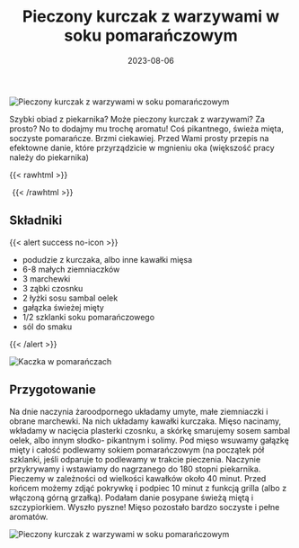 ﻿---
title: "Pieczony kurczak z warzywami w soku pomarańczowym"
date: 2023-08-06
categories:
- dania główne
tags:
- kurczak
- pomarańcze
- dania mięsne
thumbnailImagePosition: "top"
---
![Pieczony kurczak z warzywami w soku pomarańczowym](/img/Pieczony-kurczak-z-warzywami-w-soku-pomarańczowym/Pieczony-kurczak-z-warzywami-w-soku-pomarańczowym-1.jpg)

Szybki obiad z piekarnika? Może pieczony kurczak z warzywami? Za prosto? No to dodajmy mu trochę aromatu! Coś pikantnego, świeża mięta, soczyste pomarańcze. Brzmi ciekawiej. Przed Wami prosty przepis na efektowne danie, które przyrządzicie w mgnieniu oka (większość pracy należy do piekarnika)
<!--more-->

{{< rawhtml >}}
<div id="ceneoaffcontainer625563"></div>
<a id="ceneoaff-logo" title="Ceneo.pl" href="https://www.ceneo.pl/#pid=26977&crid=625563&cid=46110" rel="nofollow"><img style="border:0;width:1px;height:1px;" src="//image.ceneostatic.pl/data/custom_images/4917/custom_image.png" alt="Ceneo.pl" /></a>
<script type="text/javascript" charset="utf-8">
	if (typeof CeneoAPOptions == "undefined" || CeneoAPOptions == null)
	{
	var CeneoAPOptions = new Array(); 
	stamp = parseInt(new Date().getTime()/86400, 10);
	var script = document.createElement("script");
	script.setAttribute("type", "text/javascript");
	script.setAttribute("src", "//partnerzyapi.ceneo.pl/External/ap.js?"+stamp);
	script.setAttribute("charset", "utf-8");
	var head = document.getElementsByTagName("head")[0];
	head.appendChild(script);
	}
	CeneoAPOptions[CeneoAPOptions.length] =
	{
		ad_creation: 625563,
		ad_channel: 46110,
		ad_partner: 26977,
		ad_type: 1,
		ad_content: '817,3528,4496',
		ad_format: 1,
		ad_newpage: true,
		ad_basket: false,
		ad_container: 'ceneoaffcontainer625563',
		ad_formatTypeId: 1,
		ad_contextual: false, 
		ad_recommended: false, 
		ad_showRank: false 
	};
</script>
{{< /rawhtml >}}

## Składniki
{{< alert success no-icon >}}
- podudzie z kurczaka, albo inne kawałki mięsa
- 6-8 małych ziemniaczków
- 3 marchewki
- 3 ząbki czosnku
- 2 łyżki sosu sambal oelek
- gałązka świeżej mięty  
- 1/2 szklanki soku pomarańczowego
- sól do smaku

{{< /alert >}}

![Kaczka w pomarańczach](/img/kaczka-w-pomaranczach/kaczka-w-pomaranczach-3.JPG)
## Przygotowanie
Na dnie naczynia żaroodpornego układamy umyte, małe ziemniaczki i obrane marchewki. Na nich układamy kawałki kurczaka. Mięso nacinamy, wkładamy w nacięcia plasterki czosnku, a skórkę smarujemy sosem sambal oelek, albo innym słodko- pikantnym i solimy. Pod mięso wsuwamy gałązkę mięty i całość podlewamy sokiem pomarańczowym (na początek pół szklanki, jeśli odparuje to podlewamy w trakcie pieczenia. Naczynie przykrywamy i wstawiamy do nagrzanego do 180 stopni piekarnika.
Pieczemy w zależności od wielkości kawałków około 40 minut. Przed końcem możemy zdjąć pokrywkę i podpiec 10 minut z funkcją grilla (albo z włączoną górną grzałką). Podałam danie posypane świeżą miętą i szczypiorkiem. Wyszło pyszne! Mięso pozostało bardzo soczyste i pełne aromatów.

![Pieczony kurczak z warzywami w soku pomarańczowym](/img/Pieczony-kurczak-z-warzywami-w-soku-pomarańczowym/Pieczony-kurczak-z-warzywami-w-soku-pomarańczowym-1.jpg)